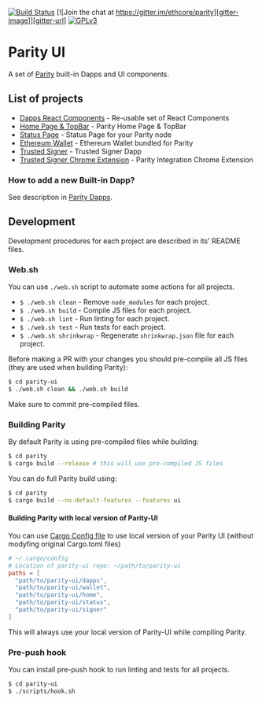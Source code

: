 [![Build Status][travis-image]][travis-url] [![Join the chat at https://gitter.im/ethcore/parity][gitter-image]][gitter-url] [![GPLv3][license-image]][license-url]

# Parity UI

A set of [Parity](https://github.com/ethcore/parity) built-in Dapps and UI components.

## List of projects

* [Dapps React Components](./components) - Re-usable set of React Components
* [Home Page & TopBar](./home) - Parity Home Page & TopBar
* [Status Page](./status) - Status Page for your Parity node
* [Ethereum Wallet](./wallet) - Ethereum Wallet bundled for Parity
* [Trusted Signer](./signer) - Trusted Signer Dapp
* [Trusted Signer Chrome Extension](./extension) - Parity Integration Chrome Extension

### How to add a new Built-in Dapp?

See description in [Parity Dapps](./dapps).

## Development

Development procedures for each project are described in its' README files.

### Web.sh

You can use `./web.sh` script to automate some actions for all projects.

* `$ ./web.sh clean` - Remove `node_modules` for each project.
* `$ ./web.sh build` - Compile JS files for each project.
* `$ ./web.sh lint` - Run linting for each project.
* `$ ./web.sh test` - Run tests for each project.
* `$ ./web.sh shrinkwrap` - Regenerate `shrinkwrap.json` file for each project.


Before making a PR with your changes you should pre-compile all JS files (they are used when building Parity):

```bash
$ cd parity-ui
$ ./web.sh clean && ./web.sh build
```

Make sure to commit pre-compiled files.


### Building Parity

By default Parity is using pre-compiled files while building:
```bash
$ cd parity
$ cargo build --release # this will use pre-compiled JS files
```

You can do full Parity build using:
```bash
$ cd parity
$ cargo build --no-default-features --features ui
```

#### Building Parity with local version of Parity-UI

You can use [Cargo Config file](http://doc.crates.io/config.html) to use local version of your Parity UI (without modyfing original Cargo.toml files)

```toml
# ~/.cargo/config
# Location of parity-ui repo: ~/path/to/parity-ui
paths = [
  "path/to/parity-ui/dapps",
  "path/to/parity-ui/wallet",
  "path/to/parity-ui/home",
  "path/to/parity-ui/status",
  "path/to/parity-ui/signer"
]
```

This will always use your local version of Parity-UI while compiling Parity.


### Pre-push hook

You can install pre-push hook to run linting and tests for all projects.

```bash
$ cd parity-ui
$ ./scripts/hook.sh
```

[travis-image]: https://travis-ci.org/ethcore/parity-ui.svg?branch=master
[travis-url]: https://travis-ci.org/ethcore/parity-ui
[gitter-image]: https://badges.gitter.im/Join%20Chat.svg
[gitter-url]: https://gitter.im/ethcore/parity?utm_source=badge&utm_medium=badge&utm_campaign=pr-badge&utm_content=badge
[license-image]: https://img.shields.io/badge/license-GPL%20v3-green.svg
[license-url]: http://www.gnu.org/licenses/gpl-3.0.en.html

